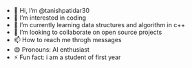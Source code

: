 - 👋 Hi, I’m @tanishpatidar30
- 👀 I’m interested in coding
- 🌱 I’m currently learning data structures and algorithm in c++
- 💞️ I’m looking to collaborate on open source projects
- 📫 How to reach me throgh messages
- 😄 Pronouns: AI enthusiast
- ⚡ Fun fact: i am a student of first year

<!---
tanishpatidar30/tanishpatidar30 is a ✨ special ✨ repository because its `README.md` (this file) appears on your GitHub profile.
You can click the Preview link to take a look at your changes.
--->
